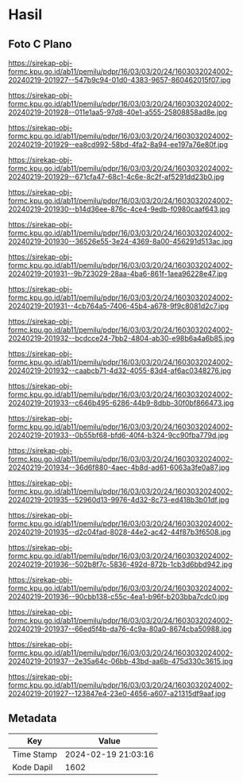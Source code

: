 # Hasil

## Foto C Plano

https://sirekap-obj-formc.kpu.go.id/ab11/pemilu/pdpr/16/03/03/20/24/1603032024002-20240219-201927--547b9c94-01d0-4383-9657-860462015f07.jpg

https://sirekap-obj-formc.kpu.go.id/ab11/pemilu/pdpr/16/03/03/20/24/1603032024002-20240219-201928--011e1aa5-97d8-40e1-a555-25808858ad8e.jpg

https://sirekap-obj-formc.kpu.go.id/ab11/pemilu/pdpr/16/03/03/20/24/1603032024002-20240219-201929--ea8cd992-58bd-4fa2-8a94-ee197a76e80f.jpg

https://sirekap-obj-formc.kpu.go.id/ab11/pemilu/pdpr/16/03/03/20/24/1603032024002-20240219-201929--671cfa47-68c1-4c6e-8c2f-af5291dd23b0.jpg

https://sirekap-obj-formc.kpu.go.id/ab11/pemilu/pdpr/16/03/03/20/24/1603032024002-20240219-201930--b14d36ee-876c-4ce4-9edb-f0980caaf643.jpg

https://sirekap-obj-formc.kpu.go.id/ab11/pemilu/pdpr/16/03/03/20/24/1603032024002-20240219-201930--36526e55-3e24-4369-8a00-456291d513ac.jpg

https://sirekap-obj-formc.kpu.go.id/ab11/pemilu/pdpr/16/03/03/20/24/1603032024002-20240219-201931--9b723029-28aa-4ba6-861f-1aea96228e47.jpg

https://sirekap-obj-formc.kpu.go.id/ab11/pemilu/pdpr/16/03/03/20/24/1603032024002-20240219-201931--4cb764a5-7406-45b4-a678-9f9c8081d2c7.jpg

https://sirekap-obj-formc.kpu.go.id/ab11/pemilu/pdpr/16/03/03/20/24/1603032024002-20240219-201932--bcdcce24-7bb2-4804-ab30-e98b6a4a6b85.jpg

https://sirekap-obj-formc.kpu.go.id/ab11/pemilu/pdpr/16/03/03/20/24/1603032024002-20240219-201932--caabcb71-4d32-4055-83d4-af6ac0348276.jpg

https://sirekap-obj-formc.kpu.go.id/ab11/pemilu/pdpr/16/03/03/20/24/1603032024002-20240219-201933--c646b495-6286-44b9-8dbb-30f0bf866473.jpg

https://sirekap-obj-formc.kpu.go.id/ab11/pemilu/pdpr/16/03/03/20/24/1603032024002-20240219-201933--0b55bf68-bfd6-40f4-b324-9cc90fba779d.jpg

https://sirekap-obj-formc.kpu.go.id/ab11/pemilu/pdpr/16/03/03/20/24/1603032024002-20240219-201934--36d6f880-4aec-4b8d-ad61-6063a3fe0a87.jpg

https://sirekap-obj-formc.kpu.go.id/ab11/pemilu/pdpr/16/03/03/20/24/1603032024002-20240219-201935--52960d13-9976-4d32-8c73-ed418b3b01df.jpg

https://sirekap-obj-formc.kpu.go.id/ab11/pemilu/pdpr/16/03/03/20/24/1603032024002-20240219-201935--d2c04fad-8028-44e2-ac42-44f87b3f6508.jpg

https://sirekap-obj-formc.kpu.go.id/ab11/pemilu/pdpr/16/03/03/20/24/1603032024002-20240219-201936--502b8f7c-5836-492d-872b-1cb3d6bbd942.jpg

https://sirekap-obj-formc.kpu.go.id/ab11/pemilu/pdpr/16/03/03/20/24/1603032024002-20240219-201936--90cbb138-c55c-4ea1-b96f-b203bba7cdc0.jpg

https://sirekap-obj-formc.kpu.go.id/ab11/pemilu/pdpr/16/03/03/20/24/1603032024002-20240219-201937--66ed5f4b-da76-4c9a-80a0-8674cba50988.jpg

https://sirekap-obj-formc.kpu.go.id/ab11/pemilu/pdpr/16/03/03/20/24/1603032024002-20240219-201937--2e35a64c-06bb-43bd-aa6b-475d330c3615.jpg

https://sirekap-obj-formc.kpu.go.id/ab11/pemilu/pdpr/16/03/03/20/24/1603032024002-20240219-201927--123847e4-23e0-4656-a607-a21315df9aaf.jpg


## Metadata

| Key        | Value               |
| ---------- | ------------------- |
| Time Stamp | 2024-02-19 21:03:16 |
| Kode Dapil | 1602                |



